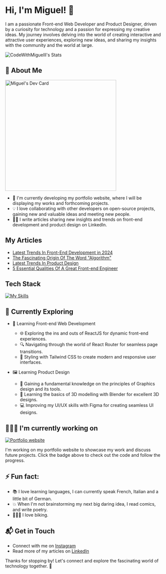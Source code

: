 # Hi, I'm Miguel! 👋

I am a passionate Front-end Web Developer and Product Designer, driven by a curiosity for technology and a passion for expressing my creative ideas. My journey involves delving into the world of creating interactive and attractive user experiences, exploring new ideas, and sharing my insights with the community and the world at large.

![CodeWithMiguelll's Stats](https://github-readme-stats.vercel.app/api?username=CodeWithMiguelll&theme=vue-dark&show_icons=true&hide_border=true&count_private=true)


## 🚀 About Me

<a href="https://app.daily.dev/develo"><img src="https://api.daily.dev/devcards/v2/qheD6QHQpAL9EmUm7912o.png?r=f0w" width="356" alt="Miguel's Dev Card"/></a>

- 🔭 I'm currently developing my portfolio website, where I will be displaying my works and forthcoming projects.
- 💡 I love collaborating with other developers on open-source projects, gaining new and valuable ideas and meeting new people.
- ✍🏽 I write articles sharing new insights and trends on front-end development and product design on LinkedIn.

## My Articles
- [Latest Trends In Front-End Development in 2024](https://www.linkedin.com/pulse/latest-trends-front-end-development-chikaima-uwakwe-vtklf/)
- [The Fascinating Origin Of The Word "Algorithm"](https://www.linkedin.com/pulse/fascinating-origin-word-algorithm-chikaima-uwakwe-0gt2f/?trackingId=nkLnEImWVBVQ%2FY2saBAzeQ%3D%3D)
- [Latest Trends In Product Design](https://www.linkedin.com/pulse/latest-trends-product-design-shaping-future-chikaima-uwakwe-lsbaf/?trackingId=eg5iWel4TfuQOdnM3SDw2Q%3D%3D)
- [5 Essential Qualities Of A Great Front-end Engineer](https://www.linkedin.com/pulse/5-essential-qualities-great-frontend-engineer-chikaima-uwakwe-dacxf/?trackingId=YHaZ6UTcTcSfY1ek8DVUGw%3D%3D)


## Tech Stack
[![My Skills](https://skillicons.dev/icons?i=html,css,js,ts,react,tailwind,vscode,figma,git,github,blender)](https://skillicons.dev)

## 🌱 Currently Exploring

- 🚀 Learning Front-end Web Development
  - 🌐 Exploring the ins and outs of ReactJS for dynamic front-end experiences.
  - 🔍 Navigating through the world of React Router for seamless page transitions.
  - 🎨 Styling with Tailwind CSS to create modern and responsive user interfaces.
 
- 🖼️ Learning Product Design
    - 📖 Gaining a fundamental knowledge on the principles of Graphics design and its tools.
    - 🎨 Learning the basics of 3D modelling with Blender for excellent 3D designs.
    - 💻 Improving my UI/UX skills with Figma for creating seamless UI designs.
 

 
## 👨🏽‍💻 I'm currently working on

[![Portfolio website](https://img.shields.io/badge/Freelance--Agency-In_Progress-4c1?style=for-the-badge)](https://github.com/CodeWithMiguelll/Northlight-Creative.git)
<p>I'm working on my portfolio website to showcase my work and discuss future projects. Click the badge above to check out the code and follow the progress.<p></p>





## ⚡ Fun fact:

- 📚 I love learning languages, I can currently speak French, Italian and a little bit of German.
- 💥 When I'm not brainstorming my next big daring idea, I read comics, and write poetry.
- 🚴🏽‍♂️ I love biking.

<!-- ## 🏆 Achievements -->



## 📬 Get in Touch

- Connect with me on [Instagram](https://instagram.com/_big.migz)
- Read more of my articles on [LinkedIn](https://https://www.linkedin.com/in/chikaima-uwakwe-218b1a260/)

Thanks for stopping by! Let's connect and explore the fascinating world of technology together. 🚀



<!--

Section Ideas:

- 🔭 I’m currently working on ...
- 🌱 I’m currently learning ...
- 👯 I’m looking to collaborate on ...
- 🤔 I’m looking for help with ...
- 💬 Ask me about ...
- 📫 How to reach me: ...
- 😄 Pronouns: ...
- ⚡ Fun fact: ...
-->

